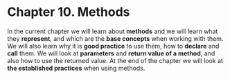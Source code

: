 # Chapter 10. Methods

In the current chapter we will learn about **methods** and we will learn what they **represent**, and which are the **base concepts** when working with them. We will also learn why it is **good practice** to use them, how to **declare** and **call** them. We will look at **parameters** and **return value of a method**, and also how to use the returned value. At the end of the chapter we will look at **the established practices** when using methods.